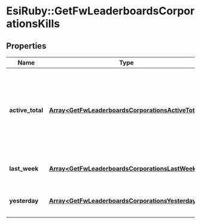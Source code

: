 # EsiRuby::GetFwLeaderboardsCorporationsKills

## Properties
Name | Type | Description | Notes
------------ | ------------- | ------------- | -------------
**active_total** | [**Array&lt;GetFwLeaderboardsCorporationsActiveTotal&gt;**](GetFwLeaderboardsCorporationsActiveTotal.md) | Top 10 ranking of corporations active in faction warfare by total kills. A corporation is considered \&quot;active\&quot; if they have participated in faction warfare in the past 14 days. | 
**last_week** | [**Array&lt;GetFwLeaderboardsCorporationsLastWeek&gt;**](GetFwLeaderboardsCorporationsLastWeek.md) | Top 10 ranking of corporations by kills in the past week | 
**yesterday** | [**Array&lt;GetFwLeaderboardsCorporationsYesterday&gt;**](GetFwLeaderboardsCorporationsYesterday.md) | Top 10 ranking of corporations by kills in the past day | 


